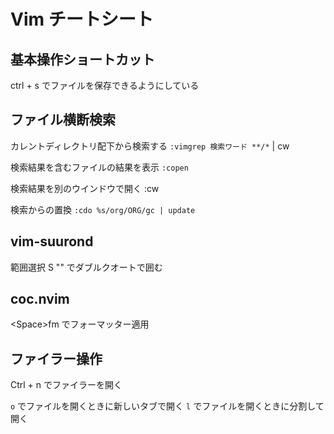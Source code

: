 # Vim チートシート

## 基本操作ショートカット

ctrl + s でファイルを保存できるようにしている

## ファイル横断検索

カレントディレクトリ配下から検索する
`:vimgrep 検索ワード **/*` | cw

検索結果を含むファイルの結果を表示
`:copen`

検索結果を別のウインドウで開く
:cw

検索からの置換
`:cdo %s/org/ORG/gc | update`

## vim-suurond

範囲選択 S "" でダブルクオートで囲む

## coc.nvim

\<Space\>fm でフォーマッター適用

## ファイラー操作

Ctrl + n でファイラーを開く

`o` でファイルを開くときに新しいタブで開く
`l` でファイルを開くときに分割して開く

